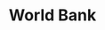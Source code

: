 ---
# This topic lives at
# https://digital.gov/topics/world-bank

# Topic Title
title: "World Bank"

# description — keep it short and clear
# summary: ""

# Weight
weight: 1

# For more information on managing topics,
# see https://github.com/GSA/digitalgov.gov/wiki/topics
---